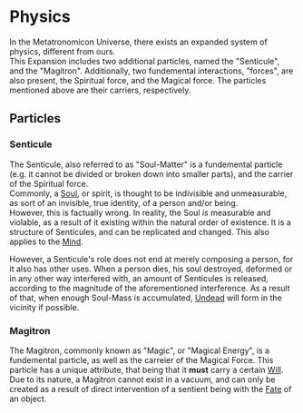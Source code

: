 # Physics

In the Metatronomicon Universe, there exists an expanded system of physics, different from ours.  
This Expansion includes two additional particles, named the "Senticule", and the "Magitron".
Additionally, two fundemental interactions, "forces", are also present, the Spiritual force, and the Magical force.
The particles mentioned above are their carriers, respectively.

## Particles

### Senticule

The Senticule, also referred to as "Soul-Matter" is a fundemental particle (e.g. it cannot be divided or broken down into smaller parts), and the carrier of the Spiritual force.  
Commonly, a [Soul](egoictrinity.html), or spirit, is thought to be indivisible and unmeasurable, as sort of an invisible, true identity, of a person and/or being.  
However, this is factually wrong. In reality, the Soul *is* measurable and violable, as a result of it existing within the natural order of existence.
It is a structure of Senticules, and can be replicated and changed. This also applies to the [Mind](egoictrinity.html).  

However, a Senticule's role does not end at merely composing a person, for it also has other uses. When a person dies, his soul destroyed, deformed or in any other way interfered with, an amount of Senticules is released, according to the magnitude of the aforementioned interference.
As a result of that, when enough Soul-Mass is accumulated, [Undead](../lifeforms/undead.html) will form in the vicinity if possible.

### Magitron

The Magitron, commonly known as "Magic", or "Magical Energy", is a fundemental particle, as well as the carreier of the Magical Force.
This particle has a unique attribute, that being that it **must** carry a certain [Will](magic.html#will). Due to its nature, a Magitron cannot exist in a vacuum, and can only be created as a result of direct intervention of a sentient being with the [Fate](magic.html#fate) of an object.
